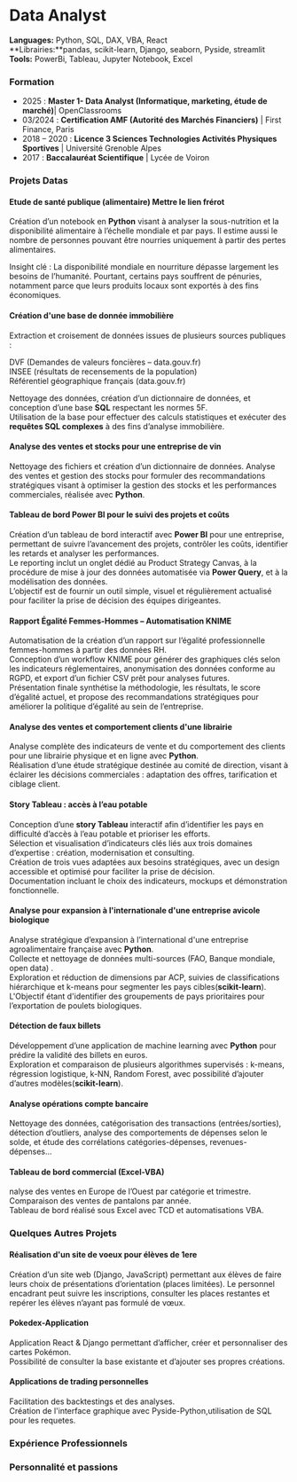# Data Analyst
**Languages:** Python, SQL, DAX, VBA, React  
**Librairies:**pandas, scikit-learn, Django, seaborn, Pyside, streamlit  
**Tools:** PowerBi, Tableau, Jupyter Notebook, Excel  

### Formation
- 2025 : **Master 1- Data Analyst (Informatique, marketing, étude de marché)**| OpenClassrooms
- 03/2024 : **Certification AMF (Autorité des Marchés Financiers)** | First Finance, Paris
- 2018 – 2020 : **Licence 3 Sciences Technologies Activités Physiques Sportives**  | Université Grenoble Alpes
- 2017 : **Baccalauréat Scientifique** | Lycée de Voiron

### Projets Datas

#### Etude de santé publique (alimentaire) Mettre le lien frérot
Création d’un notebook en **Python** visant à analyser la sous-nutrition et la disponibilité alimentaire à l’échelle mondiale et par pays.
Il estime aussi le nombre de personnes pouvant être nourries uniquement à partir des pertes alimentaires.
    
Insight clé : La disponibilité mondiale en nourriture dépasse largement les besoins de l’humanité. Pourtant, certains pays souffrent de pénuries, notamment parce que leurs produits locaux sont exportés à des fins économiques.

#### Création d'une base de donnée immobilière
Extraction et croisement de données issues de plusieurs sources publiques :  
  
DVF (Demandes de valeurs foncières – data.gouv.fr)  
INSEE (résultats de recensements de la population)  
 Référentiel géographique français (data.gouv.fr)  
  
Nettoyage des données, création d’un dictionnaire de données, et conception d’une base **SQL** respectant les normes 5F.  
Utilisation de la base pour effectuer des calculs statistiques et exécuter des **requêtes SQL complexes** à des fins d’analyse immobilière.  

#### Analyse des ventes et stocks pour une entreprise de vin

Nettoyage des fichiers et création d’un dictionnaire de données. Analyse des ventes et gestion des stocks pour formuler des recommandations stratégiques visant à optimiser la gestion des stocks et les performances commerciales, réalisée avec **Python**.

#### Tableau de bord Power BI pour le suivi des projets et coûts 

Création d’un tableau de bord interactif avec **Power BI** pour une entreprise, permettant de suivre l’avancement des projets, contrôler les coûts, identifier les retards et analyser les performances.    
Le reporting inclut un onglet dédié au Product Strategy Canvas, à la procédure de mise à jour des données automatisée via **Power Query**, et à la modélisation des données.  
L’objectif est de fournir un outil simple, visuel et régulièrement actualisé pour faciliter la prise de décision des équipes dirigeantes.  

#### Rapport Égalité Femmes-Hommes – Automatisation **KNIME**
Automatisation de la création d’un rapport sur l’égalité professionnelle femmes-hommes à partir des données RH.  
Conception d’un workflow KNIME pour générer des graphiques clés selon les indicateurs réglementaires, anonymisation des données conforme au RGPD, et export d’un fichier CSV prêt pour analyses futures.  
Présentation finale synthétise la méthodologie, les résultats, le score d’égalité actuel, et propose des recommandations stratégiques pour améliorer la politique d’égalité au sein de l’entreprise.  

#### Analyse des ventes et comportement clients d'une librairie 

Analyse complète des indicateurs de vente et du comportement des clients pour une librairie physique et en ligne avec **Python**.  
Réalisation d’une étude stratégique destinée au comité de direction, visant à éclairer les décisions commerciales : adaptation des offres, tarification et ciblage client.

#### **Story Tableau** : accès à l’eau potable
Conception d’une **story Tableau** interactif afin d’identifier les pays en difficulté d’accès à l’eau potable et prioriser les efforts.  
Sélection et visualisation d’indicateurs clés liés aux trois domaines d’expertise : création, modernisation et consulting.  
Création de trois vues adaptées aux besoins stratégiques, avec un design accessible et optimisé pour faciliter la prise de décision.  
Documentation incluant le choix des indicateurs, mockups et démonstration fonctionnelle.  

#### Analyse pour expansion à l'internationale d'une entreprise avicole biologique
Analyse stratégique d’expansion à l’international d'une entreprise agroalimentaire française avec **Python**.  
Collecte et nettoyage de données multi-sources (FAO, Banque mondiale, open data) .  
Exploration et réduction de dimensions par ACP, suivies de classifications hiérarchique et k-means pour segmenter les pays cibles(**scikit-learn**).  
L'Objectif étant d'identifier des groupements de pays prioritaires pour l’exportation de poulets biologiques.  

#### Détection de faux billets
Développement d’une application de machine learning avec **Python** pour prédire la validité des billets en euros.  
Exploration et comparaison de plusieurs algorithmes supervisés : k-means, régression logistique, k-NN, Random Forest, avec possibilité d’ajouter d’autres modèles(**scikit-learn**).  

#### Analyse opérations compte bancaire
Nettoyage des données, catégorisation des transactions (entrées/sorties), détection d’outliers, analyse des comportements de dépenses selon le solde, et étude des corrélations catégories-dépenses, revenues-dépenses...

#### Tableau de bord commercial (**Excel-VBA**)
nalyse des ventes en Europe de l’Ouest par catégorie et trimestre. Comparaison des ventes de pantalons par année.  
Tableau de bord réalisé sous Excel avec TCD et automatisations VBA.

### Quelques Autres Projets

#### Réalisation d'un site de voeux pour élèves de 1ere
Création d’un site web (Django, JavaScript) permettant aux élèves de faire leurs choix de présentations d’orientation (places limitées). Le personnel encadrant peut suivre les inscriptions, consulter les places restantes et repérer les élèves n’ayant pas formulé de vœux.

#### Pokedex-Application
Application React & Django permettant d’afficher, créer et personnaliser des cartes Pokémon.  
Possibilité de consulter la base existante et d’ajouter ses propres créations.

#### Applications de trading personnelles
Facilitation des backtestings et des analyses.  
Création de l'interface graphique avec Pyside-Python,utilisation de SQL pour les requetes.

### Expérience Professionnels


### Personnalité et passions



